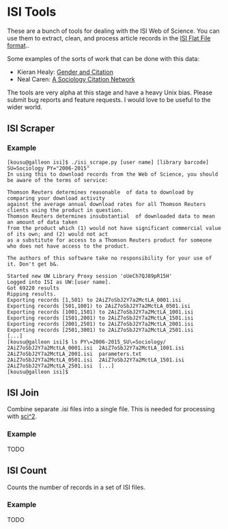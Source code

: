 ISI Tools
===========

These are a bunch of tools for dealing with the ISI Web of Science.
You can use them to extract, clean, and process article records in the [ISI Flat File format](TODO)..

Some examples of the sorts of work that can be done with this data:
* Kieran Healy: [Gender and Citation](http://kieranhealy.org/blog/archives/2015/02/25/gender-and-citation-in-four-general-interest-philosophy-journals-1993-2013/)
* Neal Caren: [A Sociology Citation Network](http://nealcaren.web.unc.edu/a-sociology-citation-network/)

The tools are very alpha at this stage and have a heavy Unix bias.
Please submit bug reports and feature requests.
I would love to be useful to the wider world.

ISI Scraper
-----------

### Example

```
[kousu@galleon isi]$ ./isi_scrape.py [user name] [library barcode] SU=Sociology PY="2006-2015"
In using this to download records from the Web of Science, you should be aware of the terms of service:

Thomson Reuters determines reasonable  of data to download by comparing your download activity
against the average annual download rates for all Thomson Reuters clients using the product in question.
Thomson Reuters determines insubstantial  of downloaded data to mean an amount of data taken
from the product which (1) would not have significant commercial value of its own; and (2) would not act
as a substitute for access to a Thomson Reuters product for someone who does not have access to the product.

The authors of this software take no responsibility for your use of it. Don't get b&.

Started new UW Library Proxy session 'oUeCh7QJ89pR15H'
Logged into ISI as UW:[user name].
Got 69220 results
Ripping results.
Exporting records [1,501) to 2AiZ7oSbJ2Y7a2MctLA_0001.isi
Exporting records [501,1001) to 2AiZ7oSbJ2Y7a2MctLA_0501.isi
Exporting records [1001,1501) to 2AiZ7oSbJ2Y7a2MctLA_1001.isi
Exporting records [1501,2001) to 2AiZ7oSbJ2Y7a2MctLA_1501.isi
Exporting records [2001,2501) to 2AiZ7oSbJ2Y7a2MctLA_2001.isi
Exporting records [2501,3001) to 2AiZ7oSbJ2Y7a2MctLA_2501.isi
[...]
[kousu@galleon isi]$ ls PY\=2006-2015_SU\=Sociology/
2AiZ7oSbJ2Y7a2MctLA_0001.isi  2AiZ7oSbJ2Y7a2MctLA_1001.isi  2AiZ7oSbJ2Y7a2MctLA_2001.isi  parameters.txt
2AiZ7oSbJ2Y7a2MctLA_0501.isi  2AiZ7oSbJ2Y7a2MctLA_1501.isi  2AiZ7oSbJ2Y7a2MctLA_2501.isi  [...]
[kousu@galleon isi]$ 
```


ISI Join
-------

Combine separate .isi files into a single file.
This is needed for processing with [sci^2](https://sci2.cns.iu.edu/user/index.php).

### Example

TODO


ISI Count
----------

Counts the number of records in a set of ISI files.

### Example

TODO
